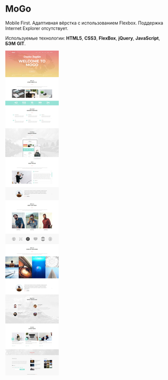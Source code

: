 # MoGo

Mobile First. Адаптивная вёрстка с использованием Flexbox. Поддержка Internet Explorer отсутствует.

Используемые технологии: **HTML5**, **CSS3**, **FlexBox**, **jQuery**, **JavaScript**, **БЭМ** **GIT**.

![MoGo - Entire-Page](mogo.jpg)